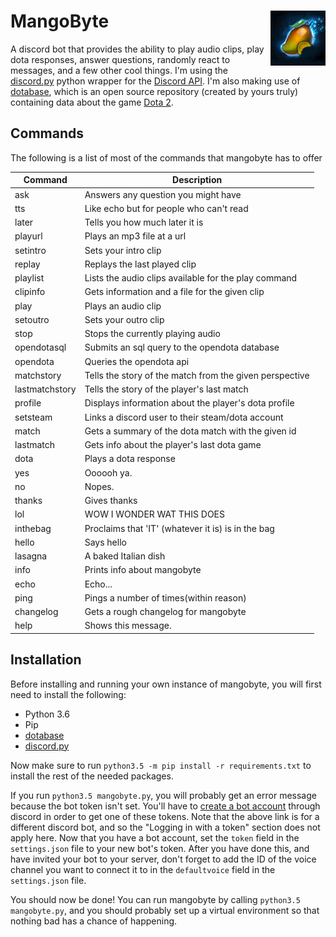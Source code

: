 # MangoByte<img align="right" src="mangobyte.png"/>
A discord bot that provides the ability to play audio clips, play dota responses, answer questions, randomly react to messages, and a few other cool things. I'm using the [discord.py](https://github.com/Rapptz/discord.py) python wrapper for the [Discord API](https://discordapp.com/developers). I'm also making use of [dotabase](https://github.com/mdiller/dotabase), which is an open source repository (created by yours truly) containing data about the game [Dota 2](http://www.dota2.com).

## Commands
The following is a list of most of the commands that mangobyte has to offer

|        Command|Description |
| --------------|--- |
| ask           | Answers any question you might have |
| tts           | Like echo but for people who can't read |
| later         | Tells you how much later it is |
| playurl       | Plays an mp3 file at a url |
| setintro      | Sets your intro clip |
| replay        | Replays the last played clip |
| playlist      | Lists the audio clips available for the play command |
| clipinfo      | Gets information and a file for the given clip |
| play          | Plays an audio clip |
| setoutro      | Sets your outro clip |
| stop          | Stops the currently playing audio |
| opendotasql   | Submits an sql query to the opendota database |
| opendota      | Queries the opendota api |
| matchstory    | Tells the story of the match from the given perspective |
| lastmatchstory| Tells the story of the player's last match |
| profile       | Displays information about the player's dota profile |
| setsteam      | Links a discord user to their steam/dota account |
| match         | Gets a summary of the dota match with the given id |
| lastmatch     | Gets info about the player's last dota game |
| dota          | Plays a dota response |
| yes           | Oooooh ya. |
| no            | Nopes. |
| thanks        | Gives thanks |
| lol           | WOW I WONDER WAT THIS DOES |
| inthebag      | Proclaims that 'IT' (whatever it is) is in the bag |
| hello         | Says hello |
| lasagna       | A baked Italian dish |
| info          | Prints info about mangobyte |
| echo          | Echo... |
| ping          | Pings a number of times(within reason) |
| changelog     | Gets a rough changelog for mangobyte |
| help          | Shows this message. |

## Installation

Before installing and running your own instance of mangobyte, you will first need to install the following:

* Python 3.6
* Pip
* [dotabase](https://github.com/mdiller/dotabase)
* [discord.py](https://github.com/Rapptz/discord.py)

Now make sure to run `python3.5 -m pip install -r requirements.txt` to install the rest of the needed packages.

If you run `python3.5 mangobyte.py`, you will probably get an error message because the bot token isn't set. You'll have to [create a bot account](https://twentysix26.github.io/Red-Docs/red_guide_bot_accounts/) through discord in order to get one of these tokens. Note that the above link is for a different discord bot, and so the "Logging in with a token" section does not apply here. Now that you have a bot account, set the `token` field in the `settings.json` file to your new bot's token. After you have done this, and have invited your bot to your server, don't forget to add the ID of the voice channel you want to connect it to in the `defaultvoice` field in the `settings.json` file.

You should now be done! You can run mangobyte by calling `python3.5 mangobyte.py`, and you should probably set up a virtual environment so that nothing bad has a chance of happening.
